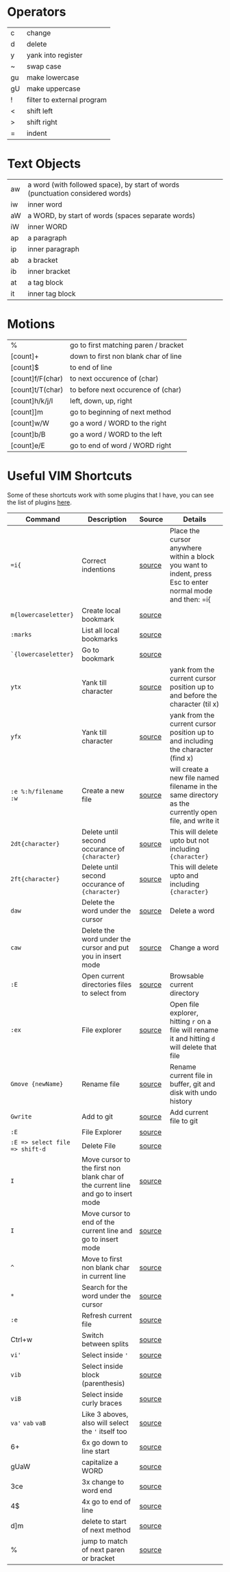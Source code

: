 # Operators

|||
|-------|---------|
|c|change|
|d|delete|
|y|yank into register|
|~|swap case|
|gu|make lowercase|
|gU|make uppercase|
|!|filter to external program|
|<|shift left|
|>|shift right|
|=|indent|

# Text Objects

|||
|-------|---------|
|aw|a word (with followed space), by start of words (punctuation considered words)|
|iw|inner word|
|aW|a WORD, by start of words (spaces separate words)|
|iW|inner WORD|
|ap|a paragraph|
|ip|inner paragraph|
|ab|a bracket|
|ib|inner bracket|
|at|a tag block|
|it|inner tag block|

# Motions

|||
|-|-|
|%|go to first matching paren / bracket|
|[count]+|down to first non blank char of line|
|[count]$|to end of line|
|[count]f/F(char)|to next occurence of (char)|
|[count]t/T(char)|to before next occurence of (char)|
|[count]h/k/j/l|left, down, up, right|
|[count]]m|go to beginning of next method|
|[count]w/W|go a word / WORD to the right|
|[count]b/B|go a word / WORD to the left|
|[count]e/E|go to end of word / WORD right|

# Useful VIM Shortcuts

Some of these shortcuts work with some plugins that I have, you can see the list of plugins [here](https://github.com/naeemba/dotfiles/blob/master/nvim/init.vim).

|Command|Description|Source|Details|
|-------|-----------|------|-------|
|`=i{`|Correct indentions|[source](https://www.freecodecamp.org/news/learn-linux-vim-basic-features-19134461ab85/)|Place the cursor anywhere within a block you want to indent, press Esc to enter normal mode and then: =i{|
|`m{lowercaseletter}`|Create local bookmark|[source](https://www.freecodecamp.org/news/learn-linux-vim-basic-features-19134461ab85/)||
|`:marks`|List all local bookmarks|[source](https://www.freecodecamp.org/news/learn-linux-vim-basic-features-19134461ab85/)||
|`` `{lowercaseletter} ``| Go to bookmark|[source](https://www.freecodecamp.org/news/learn-linux-vim-basic-features-19134461ab85/)||
|`ytx`|Yank till character|[source](https://vim.fandom.com/wiki/Copy,_cut_and_paste)|yank from the current cursor position up to and before the character (til x)|
|`yfx`|Yank till character|[source](https://vim.fandom.com/wiki/Copy,_cut_and_paste)|yank from the current cursor position up to and including the character (find x)|
|`:e %:h/filename`<br />`:w`|Create a new file|[source](https://stackoverflow.com/a/13239757/2443849)|will create a new file named filename in the same directory as the currently open file, and write it|
|`2dt{character}`|Delete until second occurance of `{character}`|[source](https://askubuntu.com/a/64840)|This will delete upto but not including `{character}`|
|`2ft{character}`|Delete until second occurance of `{character}`|[source](https://askubuntu.com/a/64840)|This will delete upto and including `{character}`|
|`daw`|Delete the word under the cursor|[source](https://stackoverflow.com/a/835016/2443849)|Delete a word|
|`caw`|Delete the word under the cursor and put you in insert mode|[source](https://stackoverflow.com/a/835016/2443849)|Change a word|
|`:E`|Open current directories files to select from|[source](https://stackoverflow.com/questions/573039/shortcut-to-open-file-in-vim#comment3399452_574537)|Browsable current directory|
|`:ex`|File explorer|[source](https://stackoverflow.com/a/1205382/2443849)|Open file explorer, hitting `r` on a file will rename it and hitting `d` will delete that file|
|`Gmove {newName}`|Rename file|[source](https://stackoverflow.com/a/13501814/2443849)|Rename current file in buffer, git and disk with undo history|
|`Gwrite`|Add to git|[source](https://stackoverflow.com/a/13501814/2443849)|Add current file to git|
|`:E`|File Explorer|[source](https://unix.stackexchange.com/a/495104)||
|`:E => select file => shift-d`|Delete File|[source](https://unix.stackexchange.com/a/495104)||
|`I`|Move cursor to the first non blank char of the current line and go to insert mode|[source](http://worldtimzone.com/res/vi.html)||
|`I`|Move cursor to end of the current line and go to insert mode|[source](http://worldtimzone.com/res/vi.html)||
|`^`|Move to first non blank char in current line|[source](https://stackoverflow.com/a/50483994/2443849)||
|`*`|Search for the word under the cursor|[source](https://chrome.google.com/webstore/detail/lbhnkgjaoonakhladmcjkemebepeohkn)||
|`:e`|Refresh current file|[source](https://unix.stackexchange.com/a/149210)||
|Ctrl+w|Switch between splits|[source](https://linuxhint.com/how-to-use-vim-split-screen/)||
|`vi'`|Select inside `'`|[source](https://stackoverflow.com/a/1062001)||
|`vib`|Select inside block (parenthesis)|[source](https://stackoverflow.com/a/1062001)||
|`viB`|Select inside curly braces|[source](https://stackoverflow.com/a/1062001)||
|`va'` `vab` `vaB`|Like 3 aboves, also will select the `'` itself too|[source](https://stackoverflow.com/a/1062001)||
|6+|6x go down to line start|[source](https://www.youtube.com/watch?v=E-ZbrtoSuzw)|
|gUaW|capitalize a WORD|[source](https://www.youtube.com/watch?v=E-ZbrtoSuzw)|
|3ce|3x change to word end|[source](https://www.youtube.com/watch?v=E-ZbrtoSuzw)|
|4$|4x go to end of line|[source](https://www.youtube.com/watch?v=E-ZbrtoSuzw)|
|d]m|delete to start of next method|[source](https://www.youtube.com/watch?v=E-ZbrtoSuzw)|
|%|jump to match of next paren or bracket|[source](https://www.youtube.com/watch?v=E-ZbrtoSuzw)|
